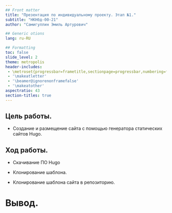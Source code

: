 ```yaml
---
## Front matter
title: "Презентация по индивидуальному проекту. Этап №1."
subtitle: "НКНбд-00-21"
author: "Самигуллин Эмиль Артурович"

## Generic otions
lang: ru-RU

## Formatting
toc: false
slide_level: 2
theme: metropolis
header-includes: 
 - \metroset{progressbar=frametitle,sectionpage=progressbar,numbering=fraction}
 - '\makeatletter'
 - '\beamer@ignorenonframefalse'
 - '\makeatother'
aspectratio: 43
section-titles: true
---
```


## Цель работы.

- Создание и размещение сайта с помощью генератора статических сайтов Hugo.

## Ход работы.

- Скачивание ПО Hugo

- Клонирование шаблона.

- Клонирование шаблона сайта в репозиторию.

# Вывод.